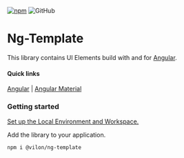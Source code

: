 [![npm](https://img.shields.io/npm/v/@vilon/ng-template.svg)](https://www.npmjs.com/@vilon/ng-template)
![GitHub](https://img.shields.io/github/license/v1l0n/ng-lib.svg)

# Ng-Template

This library contains UI Elements build with and for [Angular](https://github.com/angular/angular).

#### Quick links

[Angular](https://angular.io/) | [Angular Material](https://material.angular.io/)

### Getting started

[Set up the Local Environment and Workspace.](https://angular.io/guide/setup-local)

Add the library to your application.
```
npm i @vilon/ng-template
```
